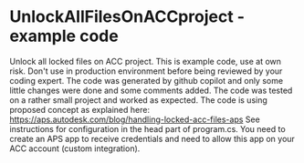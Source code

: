 # UnlockAllFilesOnACCproject - example code
Unlock all locked files on ACC project. This is example code, use at own risk. Don't use in production environment before being reviewed by your coding expert. The code was generated by github copilot and only some little changes were done and some comments added. The code was tested on a rather small project and worked as expected. The code is using proposed concept as explained here: https://aps.autodesk.com/blog/handling-locked-acc-files-aps 
See instructions for configuration in the head part of program.cs. You need to create an APS app to receive credentials and need to allow this app on your ACC account (custom integration).

